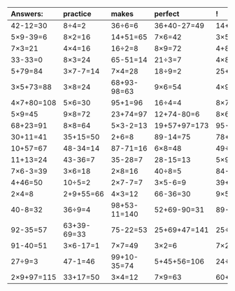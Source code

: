 | Answers: | practice | makes | perfect | ! |
| :--- | :--- | :--- | :--- | :--- |
| 42-12=30 | 8÷4=2 | 36÷6=6 | 36+40-27=49 | 14+54=68 | 
| 5×9-39=6 | 8×2=16 | 14+51=65 | 7×6=42 | 3×5=15 | 
| 7×3=21 | 4×4=16 | 16÷2=8 | 8×9=72 | 4+81-59=26 | 
| 33-33=0 | 8×3=24 | 65-51=14 | 21÷3=7 | 4×8=32 | 
| 5+79=84 | 3×7-7=14 | 7×4=28 | 18÷9=2 | 25+12=37 | 
| 3×5+73=88 | 3×8=24 | 68+93-98=63 | 9×6=54 | 4×9-26=10 | 
| 4×7+80=108 | 5×6=30 | 95+1=96 | 16÷4=4 | 8×7=56 | 
| 5×9=45 | 9×8=72 | 23+74=97 | 12+74-80=6 | 8×6=48 | 
| 68+23=91 | 8×8=64 | 5×3-2=13 | 19+57+97=173 | 95-90=5 | 
| 30+11=41 | 35+15=50 | 2+6=8 | 89-14=75 | 78+19=97 | 
| 10+57=67 | 48-34=14 | 87-71=16 | 6×8=48 | 49÷7=7 | 
| 11+13=24 | 43-36=7 | 35-28=7 | 28-15=13 | 5×9-20=25 | 
| 7×6-3=39 | 3×6=18 | 2×8=16 | 40÷8=5 | 84-24=60 | 
| 4+46=50 | 10÷5=2 | 2×7-7=7 | 3×5-6=9 | 39+24-58=5 | 
| 2×4=8 | 2+9+55=66 | 4×3=12 | 66-36=30 | 9×5+65=110 | 
| 40-8=32 | 36÷9=4 | 98+53-11=140 | 52+69-90=31 | 89-46=43 | 
| 92-35=57 | 63+39-69=33 | 75-22=53 | 25+69+47=141 | 25÷5=5 | 
| 91-40=51 | 3×6-17=1 | 7×7=49 | 3×2=6 | 7×2-9=5 | 
| 27÷9=3 | 47-1=46 | 99+10-35=74 | 5+45+56=106 | 24÷6=4 | 
| 2×9+97=115 | 33+17=50 | 3×4=12 | 7×9=63 | 60+15-74=1 | 
